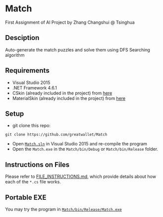 # Match
First Assignment of AI Project by Zhang Changshui @ Tsinghua

## Desciption
Auto-generate the match puzzles and solve them using DFS Searching algorithm

## Requirements
* Visual Studio 2015
* .NET Framework 4.6.1
* CSkin (already included in the project) from [here](http://www.cskin.net/)
* MaterialSkin  (already included in the project) from [here](https://github.com/IgnaceMaes/MaterialSkin)

## Setup
* git clone this repo: 
```
git clone https://github.com/greatwallet/Match
```
* Open [`Match.sln`](Match.sln) in Visual Studio 2015 and re-compile the program
* Open the `Match.exe` in the `Match/bin/Debug` or `Match/bin/Release` folder.

## Instructions on Files
Please refer to [FILE_INSTRUCTIONS.md](Match/FILE_INSTRUCTIONS.md), which provide details about how each of the `*.cs` file works.
## Portable EXE
You may try the program in [`Match/bin/Release/Match.exe`](Match/bin/Release/Match.exe)
